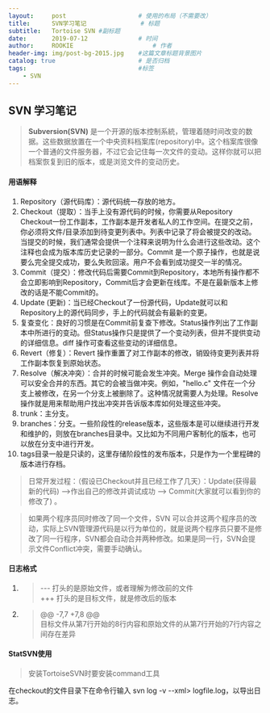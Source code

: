 ```yaml
---
layout:     post                    # 使用的布局（不需要改）
title:      SVN学习笔记               # 标题
subtitle:   Tortoise SVN #副标题
date:       2019-07-12              # 时间
author:     ROOKIE                      # 作者
header-img: img/post-bg-2015.jpg    #这篇文章标题背景图片
catalog: true                       # 是否归档
tags:                               #标签
    - SVN
---
```



## SVN 学习笔记

>**Subversion(SVN)** 是一个开源的版本控制系統，管理着随时间改变的数据。这些数据放置在一个中央资料档案库(repository)中。这个档案库很像一个普通的文件服务器，不过它会记住每一次文件的变动。这样你就可以把档案恢复到旧的版本，或是浏览文件的变动历史。

#### 用语解释
1. Repository（源代码库）：源代码统一存放的地方。
2. Checkout（提取）：当手上没有源代码的时候，你需要从Repository Checkout一份工作副本，工作副本是开发者私人的工作空间。在提交之前，你必须将文件/目录添加到待变更列表中。列表中记录了将会被提交的改动。当提交的时候，我们通常会提供一个注释来说明为什么会进行这些改动。这个注释也会成为版本库历史记录的一部分。Commit 是一个原子操作，也就是说要么完全提交成功，要么失败回滚。用户不会看到成功提交一半的情况。
3. Commit（提交）：修改代码后需要Commit到Repository，本地所有操作都不会立即影响到Repository，Commit后才会更新在线库。不是在最新版本上修改的话是不能Commit的。
4. Update (更新)：当已经Checkout了一份源代码，Update就可以和Repository上的源代码同步，手上的代码就会有最新的变更。
5. 复查变化：良好的习惯是在Commit前复查下修改。Status操作列出了工作副本中所进行的变动。但Status操作只是提供了一个变动列表，但并不提供变动的详细信息。diff 操作可查看这些变动的详细信息。
6. Revert（修复）：Revert 操作重置了对工作副本的修改，销毁待变更列表并将工作副本恢复到原始状态。
7. Resolve（解决冲突）：合并的时候可能会发生冲突。Merge 操作会自动处理可以安全合并的东西。其它的会被当做冲突。例如，"hello.c" 文件在一个分支上被修改，在另一个分支上被删除了。这种情况就需要人为处理。Resolve 操作就是用来帮助用户找出冲突并告诉版本库如何处理这些冲突。
8. trunk：主分支。
9. branches：分支。一些阶段性的release版本，这些版本是可以继续进行开发和维护的，则放在branches目录中。又比如为不同用户客制化的版本，也可以放在分支中进行开发。
10. tags目录一般是只读的，这里存储阶段性的发布版本，只是作为一个里程碑的版本进行存档。
>日常开发过程：（假设已Checkout并且已经工作了几天）：Update(获得最新的代码) -->作出自己的修改并调试成功 --> Commit(大家就可以看到你的修改了) 。

 >如果两个程序员同时修改了同一个文件，SVN 可以合并这两个程序员的改动，实际上SVN管理源代码是以行为单位的，就是说两个程序员只要不是修改了同一行程序，SVN都会自动合并两种修改。如果是同一行，SVN会提示文件Conflict冲突，需要手动确认。

#### 日志格式
1. >--- 打头的是原始文件，或者理解为修改前的文件<br>
   >+++ 打头的是目标文件，就是修改后的版本
2. >@@ -7,7 +7,8 @@<br>
   >目标文件从第7行开始的8行内容和原始文件的从第7行开始的7行内容之间存在差异

#### StatSVN使用
>安装TortoiseSVN时要安装command工具

在checkout的文件目录下在命令行输入 svn log -v --xml> logfile.log，以导出日志。
